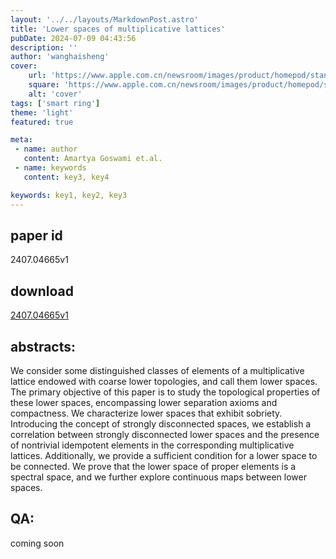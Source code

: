 ```yaml
---
layout: '../../layouts/MarkdownPost.astro'
title: 'Lower spaces of multiplicative lattices'
pubDate: 2024-07-09 04:43:56
description: ''
author: 'wanghaisheng'
cover:
    url: 'https://www.apple.com.cn/newsroom/images/product/homepod/standard/Apple-HomePod-hero-230118_big.jpg.large_2x.jpg'
    square: 'https://www.apple.com.cn/newsroom/images/product/homepod/standard/Apple-HomePod-hero-230118_big.jpg.large_2x.jpg'
    alt: 'cover'
tags: ['smart ring'] 
theme: 'light'
featured: true

meta:
 - name: author
   content: Amartya Goswami et.al.
 - name: keywords
   content: key3, key4

keywords: key1, key2, key3
---
```


## paper id
2407.04665v1
## download
[2407.04665v1](http://arxiv.org/abs/2407.04665v1)
## abstracts:
We consider some distinguished classes of elements of a multiplicative lattice endowed with coarse lower topologies, and call them lower spaces. The primary objective of this paper is to study the topological properties of these lower spaces, encompassing lower separation axioms and compactness. We characterize lower spaces that exhibit sobriety. Introducing the concept of strongly disconnected spaces, we establish a correlation between strongly disconnected lower spaces and the presence of nontrivial idempotent elements in the corresponding multiplicative lattices. Additionally, we provide a sufficient condition for a lower space to be connected. We prove that the lower space of proper elements is a spectral space, and we further explore continuous maps between lower spaces.
## QA:
coming soon
